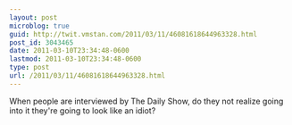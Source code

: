 ```yaml
---
layout: post
microblog: true
guid: http://twit.vmstan.com/2011/03/11/46081618644963328.html
post_id: 3043465
date: 2011-03-10T23:34:48-0600
lastmod: 2011-03-10T23:34:48-0600
type: post
url: /2011/03/11/46081618644963328.html
---
```

When people are interviewed by The Daily Show, do they not realize going into it they're going to look like an idiot?
